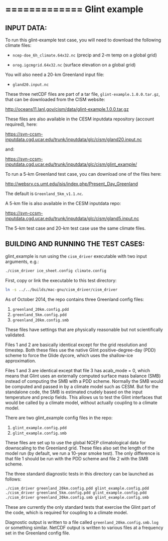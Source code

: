 =============
Glint example
=============

INPUT DATA:
-----------

To run this glint-example test case, you will need to download the following
climate files:

* `ncep-doe_6h_climate.64x32.nc` (precip and 2-m temp on a global grid)

* `orog.igcmgrid.64x32.nc` (surface elevation on a global grid)

You will also need a 20-km Greenland input file:

* `gland20.input.nc`

These three netCDF files are part of a tar file, `glint-example.1.0.0.tar.gz`,
that can be downloaded from the CISM website:

 <http://oceans11.lanl.gov/cism/data/glint-example.1.0.0.tar.gz>

These files are also available in the CESM inputdata repository (account
required), here:

<https://svn-ccsm-inputdata.cgd.ucar.edu/trunk/inputdata/glc/cism/gland20.input.nc>

and:

<https://svn-ccsm-inputdata.cgd.ucar.edu/trunk/inputdata/glc/cism/glint_example/>

To run a 5-km Greenland test case, you can download one of the files here:

<http://websrv.cs.umt.edu/isis/index.php/Present_Day_Greenland>

The default is `Greenland_5km_v1.1.nc`. 

A 5-km file is also available in the CESM inputdata repo:

<https://svn-ccsm-inputdata.cgd.ucar.edu/trunk/inputdata/glc/cism/gland5.input.nc>

The 5-km test case and 20-km test case use the same climate files.


BUILDING AND RUNNING THE TEST CASES:
------------------------------------

glint_example is run using the `cism_driver` executable with two input
arguments, e.g.:

```sh
./cism_driver ice_sheet.config climate.config
```

First, copy or link the executable to this test directory:

```sh
ln -s ../../builds/mac-gnu/cism_driver/cism_driver
```

As of October 2014, the repo contains three Greenland config files:
1. `greenland_20km.config.pdd`
2. `greenland_5km.config.pdd`
3. `greenland_20km.config.smb`

These files have settings that are physically reasonable but not scientifically
validated.

Files 1 and 2 are basically identical except for the grid resolution and
timestep.  Both these files use the native Glint positive-degree-day (PDD)
scheme to force the Glide dycore, which uses the shallow-ice approximation.

Files 1 and 3 are identical except that file 3 has acab_mode = 0, which means
that Glint uses an externally computed surface mass balance (SMB) instead of
computing the SMB with a PDD scheme.  Normally the SMB would be computed and
passed in by a climate model such as CESM.  But for the standalone code, the
SMB is estimated crudely based on the input temperature and precip fields.
This allows us to test the Glint interfaces that would be called by a climate
model, without actually coupling to a climate model.

There are two glint_example config files in the repo:
1. `glint_example.config.pdd`
2. `glint_example.config.smb`

These files are set up to use the global NCEP climatological data for
downscaling to the Greenland grid. These files also set the length of the model
run (by default, we run a 10-year smoke test).  The only difference is that
file 1 should be run with the PDD scheme and file 2 with the SMB scheme.

The three standard diagnostic tests in this directory can be launched as
follows:

```sh
./cism_driver greenland_20km.config.pdd glint_example.config.pdd
./cism_driver greenland_5km.config.pdd glint_example.config.pdd 
./cism_driver greenland_20km.config.smb glint_example.config.smb
```

These are currently the only standard tests that exercise the Glint part of the
code, which is required for coupling to a climate model.

Diagnostic output is written to a file called `greenland_20km.config.smb.log` or
something similar.  NetCDF output is written to various files at a frequency
set in the Greenland config file.



